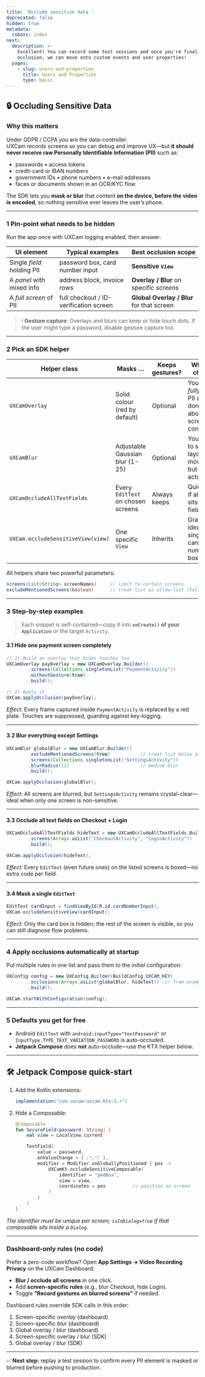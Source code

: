 ```yaml
---
title: 'Occlude sensitive data '
deprecated: false
hidden: true
metadata:
  robots: index
next:
  description: >-
    Excellent! You can record some test sessions and once you're finalised with
    occlusion, we can move onto custom events and user properties!
  pages:
    - slug: users-and-properties
      title: Users and Properties
      type: basic
---
```

## 🔒 Occluding Sensitive Data

### Why this matters

Under GDPR / CCPA *you* are the data-controller.  
UXCam records screens so you can debug and improve UX—but **it should never receive raw Personally Identifiable Information (PII)** such as:

* passwords • access tokens  
* credit-card or IBAN numbers  
* government IDs • phone numbers • e-mail addresses  
* faces or documents shown in an OCR/KYC flow

The SDK lets you **mask or blur** that content **on the device, before the video is encoded**, so nothing sensitive ever leaves the user’s phone.

---

### 1  Pin-point what needs to be hidden

Run the app once with UXCam logging enabled, then answer:

| UI element | Typical examples | Best occlusion scope |
|------------|------------------|----------------------|
| Single *field* holding PII | password box, card number input | **Sensitive `View`** |
| A *panel* with mixed info | address block, invoice rows | **Overlay / Blur** on specific *screens* |
| A *full screen* of PII | full checkout / ID-verification screen | **Global Overlay / Blur** for that screen |

> ℹ️ **Gesture capture**: Overlays and blurs can keep or hide touch dots. If the user might type a password, disable gesture capture too.

---

### 2  Pick an SDK helper

| Helper class | Masks … | Keeps gestures? | When to choose |
|--------------|---------|-----------------|----------------|
| `UXCamOverlay` | Solid colour (red by default) | Optional | You must *fully* cover PII and don’t care about screen context |
| `UXCamBlur` | Adjustable Gaussian blur (1-25) | Optional | You need to see layout & movement, but not the actual data |
| `UXCamOccludeAllTextFields` | Every `EditText` on chosen screens | Always keeps | Quick win if all PII sits in text fields |
| `UXCam.occludeSensitiveView(view)` | One specific `View` | Inherits | Granular—ideal for a single card-number box |

All helpers share two powerful parameters:

```java
screens(List<String> screenNames)     // limit to certain screens
excludeMentionedScreens(boolean)      // treat list as allow-list (false) or deny-list (true)
````

---

### 3  Step-by-step examples

> Each snippet is self-contained—copy it into **`onCreate()` of your `Application`** or the target `Activity`.

#### 3.1  Hide one payment screen completely

```java
// 1) Build an overlay that hides touches too
UXCamOverlay payOverlay = new UXCamOverlay.Builder()
        .screens(Collections.singletonList("PaymentActivity"))
        .withoutGesture(true)
        .build();

// 2) Apply it
UXCam.applyOcclusion(payOverlay);
```

*Effect:* Every frame captured inside `PaymentActivity` is replaced by a red plate.
Touches are suppressed, guarding against key-logging.

---

#### 3.2  Blur everything **except** Settings

```java
UXCamBlur globalBlur = new UXCamBlur.Builder()
        .excludeMentionedScreens(true)           // treat list below as “allow video”
        .screens(Collections.singletonList("SettingsActivity"))
        .blurRadius(12)                          // medium blur
        .build();

UXCam.applyOcclusion(globalBlur);
```

*Effect:* All screens are blurred, but `SettingsActivity` remains crystal-clear—ideal when only one screen is non-sensitive.

---

#### 3.3  Occlude **all text fields** on Checkout + Login

```java
UXCamOccludeAllTextFields hideText = new UXCamOccludeAllTextFields.Builder()
        .screens(Arrays.asList("CheckoutActivity", "LoginActivity"))
        .build();

UXCam.applyOcclusion(hideText);
```

*Effect:* Every `EditText` (even future ones) on the listed screens is boxed—no extra code per field.

---

#### 3.4  Mask a single `EditText`

```java
EditText cardInput = findViewById(R.id.cardNumberInput);
UXCam.occludeSensitiveView(cardInput);
```

*Effect:* Only the card box is hidden; the rest of the screen is visible, so you can still diagnose flow problems.

---

### 4  Apply occlusions automatically at startup

Put multiple rules in one list and pass them to the *initial* configuration:

```java
UXConfig config = new UXConfig.Builder(BuildConfig.UXCAM_KEY)
        .occlusions(Arrays.asList(globalBlur, hideText))  // from examples above
        .build();

UXCam.startWithConfiguration(config);
```

---

### 5  Defaults you get for free

* Android `EditText` with `android:inputType="textPassword"` or
  `InputType.TYPE_TEXT_VARIATION_PASSWORD` is auto-occluded.
* **Jetpack Compose** does **not** auto-occlude—use the KTX helper below.

---

## 🛠️ Jetpack Compose quick-start

1. Add the Kotlin extensions:

   ```gradle
   implementation("com.uxcam:uxcam-ktx:1.+")
   ```

2. Hide a Composable:

   ```kotlin
   @Composable
   fun SecureField(password: String) {
       val view = LocalView.current

       TextField(
           value = password,
           onValueChange = { /*…*/ },
           modifier = Modifier.onGloballyPositioned { pos ->
               UXCamKt.occludeSensitiveComposable(
                   identifier = "pwdBox",
                   view = view,
                   coordinates = pos          // position on screen
               )
           }
       )
   }
   ```

*The identifier must be unique per screen; `isInDialog=true` if that composable sits inside a `Dialog`.*

---

### Dashboard-only rules (no code)

Prefer a zero-code workflow?
Open **App Settings → Video Recording Privacy** on the UXCam Dashboard:

* **Blur / occlude all screens** in one click.
* Add **screen-specific rules** (e.g., blur Checkout, hide Login).
* Toggle **“Record gestures on blurred screens”** if needed.

Dashboard rules override SDK calls in this order:

1. Screen-specific *overlay* (dashboard)
2. Screen-specific *blur* (dashboard)
3. Global overlay / blur (dashboard)
4. Screen-specific overlay / blur (SDK)
5. Global overlay / blur (SDK)

---

✅ **Next step:** replay a test session to confirm every PII element is masked or blurred before pushing to production.